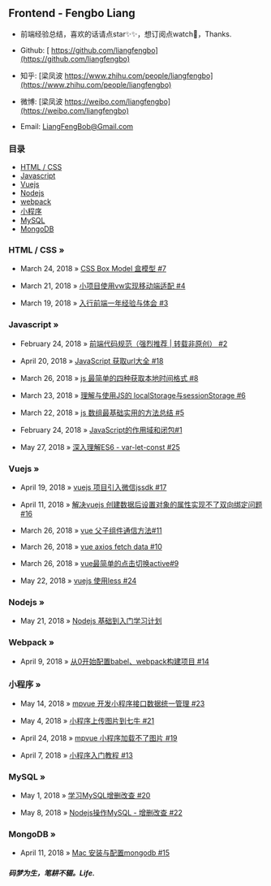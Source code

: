 ## Frontend - Fengbo Liang

- 前端经验总结，喜欢的话请点star✨✨，想订阅点watch🎉，Thanks.

- Github: [ https://github.com/liangfengbo](https://github.com/liangfengbo)

- 知乎: [梁凤波 https://www.zhihu.com/people/liangfengbo](https://www.zhihu.com/people/liangfengbo)

- 微博: [梁凤波 https://weibo.com/liangfengbo](https://weibo.com/liangfengbo)

- Email: LiangFengBob@Gmail.com


### 目录
 - [HTML / CSS](https://github.com/liangfengbo/frontend-develop#html--css-)
 - [Javascript](https://github.com/liangfengbo/frontend-develop#javascript-)
 - [Vuejs](https://github.com/liangfengbo/frontend-develop#vuejs-)
 - [Nodejs](https://github.com/liangfengbo/frontend-develop#nodejs-)
 - [webpack](https://github.com/liangfengbo/frontend-develop#webpack-)
 - [小程序](https://github.com/liangfengbo/frontend-develop#%E5%B0%8F%E7%A8%8B%E5%BA%8F-)
 - [MySQL](https://github.com/liangfengbo/frontend-develop#mysql-)
 - [MongoDB](https://github.com/liangfengbo/frontend-develop#mongodb-)


### HTML / CSS »

- March 24, 2018 » [CSS Box Model 盒模型 #7](https://github.com/liangfengbo/frontend-develop/issues/7)

- March 21, 2018 » [小项目使用vw实现移动端适配 #4](https://github.com/liangfengbo/frontend-develop/issues/4)

- March 19, 2018 » [入行前端一年经验与体会 #3](https://github.com/liangfengbo/frontend-develop/issues/3)


### Javascript »

- February 24, 2018 » [前端代码规范（强烈推荐 | 转载非原创） #2](https://github.com/liangfengbo/frontend-develop/issues/2)

- April 20, 2018 » [JavaScript 获取url大全 #18](https://github.com/liangfengbo/frontend-develop/issues/18)
 
- March 26, 2018 » [js 最简单的四种获取本地时间格式 #8](https://github.com/liangfengbo/frontend-develop/issues/8)

- March 23, 2018 » [理解与使用JS的 localStorage与sessionStorage  #6](https://github.com/liangfengbo/frontend-develop/issues/6)

- March 22, 2018 » [js 数组最基础实用的方法总结 #5](https://github.com/liangfengbo/frontend-develop/issues/5)

- February 24, 2018 » [JavaScript的作用域和闭包#1](https://github.com/liangfengbo/frontend-develop/issues/1)

- May 27, 2018 » [深入理解ES6 - var-let-const #25](https://github.com/liangfengbo/frontend-develop/issues/25)


### Vuejs »

- April 19, 2018 » [vuejs 项目引入微信jssdk  #17](https://github.com/liangfengbo/frontend-develop/issues/17)

- April 11, 2018 » [解决vuejs 创建数据后设置对象的属性实现不了双向绑定问题 #16](https://github.com/liangfengbo/frontend-develop/issues/16)
 

- March 26, 2018 » [vue 父子组件通信方法#11](https://github.com/liangfengbo/frontend-develop/issues/11)

- March 26, 2018 » [vue axios fetch data #10](https://github.com/liangfengbo/frontend-develop/issues/10)

- March 26, 2018 » [vue最简单的点击切换active#9](https://github.com/liangfengbo/frontend-develop/issues/9)

- May 22, 2018 » [vuejs 使用less #24](https://github.com/liangfengbo/frontend-develop/issues/24)



### Nodejs »

- May 21, 2018 » [Nodejs 基础到入门学习计划](https://github.com/liangfengbo/learning-nodejs)


###  Webpack »

 - April 9, 2018 » [从0开始配置babel、webpack构建项目  #14](https://github.com/liangfengbo/frontend-develop/issues/14)
 


###  小程序 »

- May 14, 2018 » [mpvue 开发小程序接口数据统一管理 #23](https://github.com/liangfengbo/frontend-develop/issues/23)


 - May 4, 2018 » [小程序上传图片到七牛 #21](https://github.com/liangfengbo/frontend-develop/issues/21)
 
 
 - April 24, 2018 » [mpvue 小程序加载不了图片 #19](https://github.com/liangfengbo/frontend-develop/issues/19)
 

 - April 7, 2018 » [小程序入门教程 #13](https://github.com/liangfengbo/frontend-develop/issues/13)


###  MySQL »
 
 - May 1, 2018 » [学习MySQL增删改查 #20](https://github.com/liangfengbo/frontend-develop/issues/20)
  
 - May 8, 2018 » [Nodejs操作MySQL - 增删改查 #22](https://github.com/liangfengbo/frontend-develop/issues/22)

###  MongoDB »
 
 - April 11, 2018 » [Mac 安装与配置mongodb #15](https://github.com/liangfengbo/frontend-develop/issues/15)



    

##### 码梦为生，笔耕不辍。Life.
